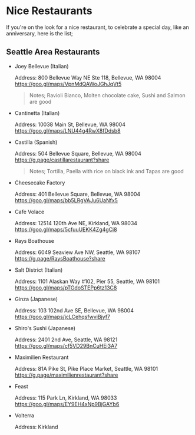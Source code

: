 # Nice Restaurants

If you're on the look for a nice restaurant, to celebrate a special day, like an anniversary, here is the list;

## Seattle Area Restaurants

- Joey Bellevue (Italian)

  Address:
  800 Bellevue Way NE Ste 118, Bellevue, WA 98004
  https://goo.gl/maps/VpnMdQAWoJGhJqVt5

  > Notes; Ravioli Bianco, Molten chocolate cake, Sushi and Salmon are good

- Cantinetta (Italian)

  Address:
  10038 Main St, Bellevue, WA 98004
  https://goo.gl/maps/LNU44g4RwX8fDdsb8

- Castilla (Spanish)

  Address:
  504 Bellevue Square, Bellevue, WA 98004
  https://g.page/castillarestaurant?share

  > Notes; Tortilla, Paella with rice on black ink and Tapas are good

- Cheesecake Factory

  Address:
  401 Bellevue Square, Bellevue, WA 98004
  https://goo.gl/maps/bb5LRgVAJu6UaNfx5

- Cafe Volace

  Address:
  12514 120th Ave NE, Kirkland, WA 98034
  https://goo.gl/maps/5cfuuUEKK4Zg4gCi8

- Rays Boathouse

  Address:
  6049 Seaview Ave NW, Seattle, WA 98107
  https://g.page/RaysBoathouse?share

- Salt District (Italian)

  Address:
  1101 Alaskan Way #102, Pier 55, Seattle, WA 98101
  https://goo.gl/maps/pTGdoSTEPp6tz13C8

- Ginza (Japanese)

  Address:
  103 102nd Ave SE, Bellevue, WA 98004
  https://goo.gl/maps/jcLCehqsfwviBjyf7

- Shiro's Sushi (Japanese)

  Address:
  2401 2nd Ave, Seattle, WA 98121
  https://goo.gl/maps/cf5VD29BnCuHEi3A7

- Maximilien Restaurant

  Address:
  81A Pike St, Pike Place Market, Seattle, WA 98101
  https://g.page/maximilienrestaurant?share

- Feast

  Address:
  115 Park Ln, Kirkland, WA 98033
  https://goo.gl/maps/EY9EH4xNp9BjGAYb6

- Volterra

  Address: Kirkland

